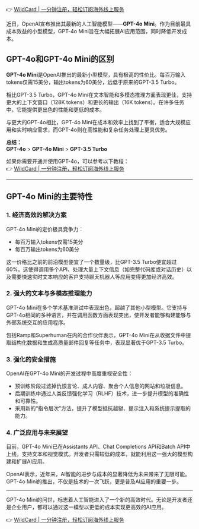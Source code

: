 👉 [WildCard | 一分钟注册，轻松订阅海外线上服务](https://bit.ly/bewildcard)

近日，OpenAI宣布推出其最新的人工智能模型——**GPT-4o Mini**。作为目前最具成本效益的小型模型，GPT-4o Mini旨在大幅拓展AI应用范围，同时降低开发成本。

## GPT-4o和GPT-4o Mini的区别

**GPT-4o Mini**是OpenAI推出的最新小型模型，具有极高的性价比。每百万输入tokens仅需15美分，输出tokens为60美分，远低于原来的GPT-3.5 Turbo。

相比GPT-3.5 Turbo，GPT-4o Mini在文本智能和多模态推理方面表现更佳，支持更大的上下文窗口（128K tokens）和更长的输出（16K tokens）。在许多任务中，它能提供更出色的性能和更低的成本。

与更大的GPT-4o相比，GPT-4o Mini在成本和效率上找到了平衡，适合大规模应用和实时响应需求，而GPT-4o则在高性能和复杂任务处理上更具优势。

**总结：**  
**GPT-4o** > **GPT-4o Mini** > **GPT-3.5 Turbo**

如果你需要开通并使用GPT-4o，可以参考以下教程：  
👉 [WildCard | 一分钟注册，轻松订阅海外线上服务](https://bit.ly/bewildcard)

---

## GPT-4o Mini的主要特性

### 1. 经济高效的解决方案

GPT-4o Mini的定价极具竞争力：  
- 每百万输入tokens仅需15美分  
- 每百万输出tokens为60美分  

这一价格比之前的前沿模型便宜了一个数量级，比GPT-3.5 Turbo便宜超过60%。这使得调用多个API、处理大量上下文信息（如完整代码库或对话历史）以及需要快速实时文本响应的客户支持聊天机器人等应用变得更加经济高效。

### 2. 强大的文本与多模态推理能力

GPT-4o Mini在多个学术基准测试中表现出色，超越了其他小型模型。它支持与GPT-4o相同的多种语言，并在调用函数方面表现突出，使开发者能够构建能够与外部系统交互的应用程序。

包括Ramp和Superhuman在内的合作伙伴表示，GPT-4o Mini在从收据文件中提取结构化数据和生成高质量邮件回复等任务中，表现显著优于GPT-3.5 Turbo。

### 3. 强化的安全措施

OpenAI在GPT-4o Mini的开发过程中高度重视安全性：  
- 预训练阶段过滤掉仇恨言论、成人内容、聚合个人信息的网站和垃圾信息。  
- 后期训练中通过人类反馈强化学习（RLHF）技术，进一步提升模型的准确性和可靠性。  
- 采用新的“指令层次”方法，提升了模型抵抗越狱、提示注入和系统提示提取的能力。

### 4. 广泛应用与未来展望

目前，GPT-4o Mini已在Assistants API、Chat Completions API和Batch API中上线，支持文本和视觉模式。开发者只需较低的成本，就能利用这一强大的模型构建和扩展AI应用。

OpenAI表示，近年来，AI智能的进步与成本的显著降低为未来带来了无限可能。GPT-4o Mini的推出，不仅是技术的一次飞跃，更是普及AI应用的重要一步。

---

GPT-4o Mini的问世，标志着人工智能进入了一个新的高效时代。无论是开发者还是企业用户，都可以通过这一模型以更低的成本实现更高效的AI应用。

👉 [WildCard | 一分钟注册，轻松订阅海外线上服务](https://bit.ly/bewildcard)